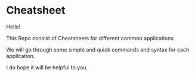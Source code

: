 # Cheatsheet

Hello!

This Repo consist of Cheatsheets for different common applications  

We will go through some simple and quick commands and syntax for each application.

I do hope it will be helpful to you.
